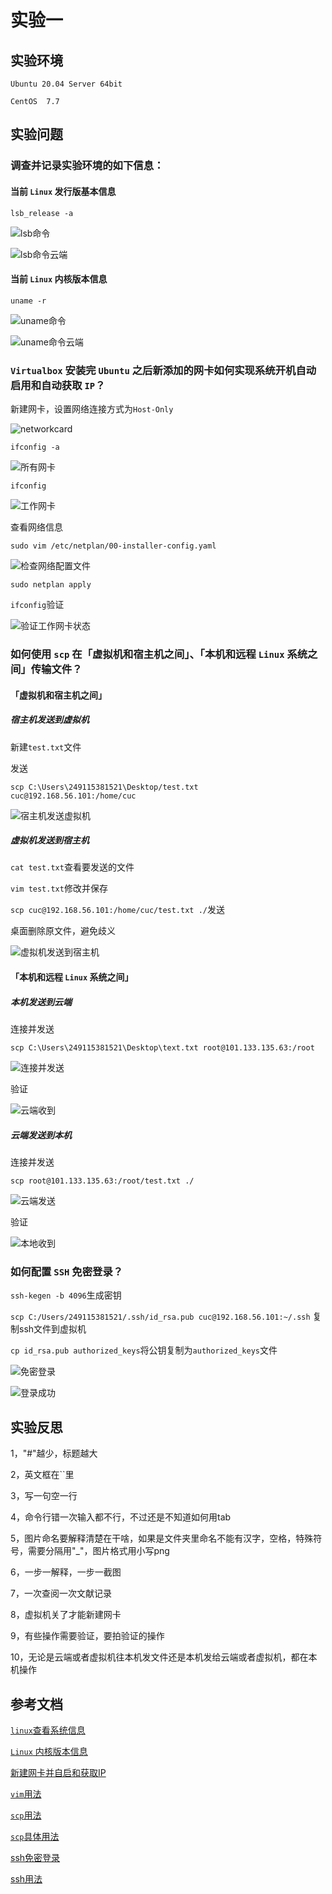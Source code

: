# 实验一

## 实验环境

`Ubuntu 20.04 Server 64bit`

`CentOS  7.7`

## 实验问题

### 调查并记录实验环境的如下信息：

#### 当前 `Linux` 发行版基本信息

`lsb_release -a`

![`lsb`命令](img/lsb_local.png)

![`lsb`命令云端](img/lsb_cloud.png)

#### 当前 `Linux` 内核版本信息

`uname -r`

![`uname`命令](img/uname_local.png)

![`uname`命令云端](img/uname_cloud.png)

### `Virtualbox` 安装完 `Ubuntu` 之后新添加的网卡如何实现系统开机自动启用和自动获取 `IP`？

新建网卡，设置网络连接方式为`Host-Only`

![`networkcard`](img/networkcard_local.png)

`ifconfig -a`

![所有网卡](img/allnc.png)

`ifconfig`

![工作网卡](img/worknc.png)

查看网络信息

`sudo vim /etc/netplan/00-installer-config.yaml`

![检查网络配置文件](img/checknc.png)

`sudo netplan apply`

`ifconfig`验证

![验证工作网卡状态](img/worknc_1.png)

### 如何使用 `scp` 在「虚拟机和宿主机之间」、「本机和远程 `Linux` 系统之间」传输文件？

#### 「虚拟机和宿主机之间」

##### 宿主机发送到虚拟机

新建`test.txt`文件

发送

`scp C:\Users\249115381521\Desktop/test.txt cuc@192.168.56.101:/home/cuc`

![宿主机发送虚拟机](img/h_to_v.png)

##### 虚拟机发送到宿主机

`cat test.txt`查看要发送的文件

`vim test.txt`修改并保存

`scp cuc@192.168.56.101:/home/cuc/test.txt ./`发送

桌面删除原文件，避免歧义

![虚拟机发送到宿主机](img/v_to_h.png)

#### 「本机和远程 `Linux` 系统之间」

##### 本机发送到云端

连接并发送

`scp C:\Users\249115381521\Desktop\text.txt root@101.133.135.63:/root`

![连接并发送](img/h_to_cloud.png)

验证

![云端收到](img/cloud_receive.png)

##### 云端发送到本机

连接并发送

`scp root@101.133.135.63:/root/test.txt ./`

![云端发送](img/cloud_to_h.png)

验证

![本地收到](img/home_receive.png)

### 如何配置 `SSH` 免密登录？

`ssh-kegen -b 4096`生成密钥

`scp C:/Users/249115381521/.ssh/id_rsa.pub cuc@192.168.56.101:~/.ssh` 复制ssh文件到虚拟机

`cp id_rsa.pub authorized_keys`将公钥复制为`authorized_keys`文件

![免密登录](img/ssh-key-1.png)

![登录成功](img/win.png)

## 实验反思

1，"#"越少，标题越大

2，英文框在``里

3，写一句空一行

4，命令行错一次输入都不行，不过还是不知道如何用tab

5，图片命名要解释清楚在干啥，如果是文件夹里命名不能有汉字，空格，特殊符号，需要分隔用"_"，图片格式用小写png

6，一步一解释，一步一截图

7，一次查阅一次文献记录

8，虚拟机关了才能新建网卡

9，有些操作需要验证，要拍验证的操作

10，无论是云端或者虚拟机往本机发文件还是本机发给云端或者虚拟机，都在本机操作

## 参考文档

[`linux`查看系统信息](https://it.51dongshi.com/esgedfrrshdhr.html)

[`Linux` 内核版本信息](https://it.51dongshi.com/esgedfrrdcgbh.html)

[新建网卡并自启和获取IP](https://blog.csdn.net/xiongyangg/article/details/110206220)

[`vim`用法](https://mp.weixin.qq.com/s?src=11&timestamp=1650776688&ver=3757&signature=tRilT1ehoWuFbdDZC8*WQvn*-yFVCNOCWGMOXjk0EQvEpzrmlTjv-Ssuh6eoCBtbtknwyF3JJ3vXurw-DE3jS6jQ2UqboAm4uLY8jRhISkj8stD818J2RD-H7gWANJrG&new=1)

[`scp`用法](https://www.runoob.com/linux/linux-comm-scp.html)

[`scp`具体用法](http://courses.cuc.edu.cn/course/82669/forum#/topics/219985?show_sidebar=false&scrollTo=topic-219985&pageIndex=1&pageCount=1&topicIds=220990,219985,219877&predicate=lastUpdatedDate&reverse)

[ssh免密登录](https://blog.csdn.net/pengjunlee/article/details/80919833)

[ssh用法](https://it.51dongshi.com/esgedfrsdesas.html)
